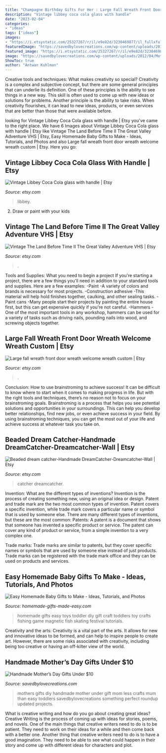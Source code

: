 ```yaml
---
title: "Champagne Birthday Gifts For Her : Large Fall Wreath Front Door Wreath Welcome Wreath Custom"
description: "Vintage libbey coca cola glass with handle"
date: "2023-02-04"
categories:
- "ideas"
tags: ["ideas"]
images:
- "https://i.etsystatic.com/25327267/r/il/e9e82d/3230469877/il_fullxfull.3230469877_bio9.jpg"
featuredImage: "https://savedbylovecreations.com/wp-content/uploads/2012/04/MothersDayGiftsPin.png"
featured_image: "https://i.etsystatic.com/25327267/r/il/e9e82d/3230469877/il_fullxfull.3230469877_bio9.jpg"
image: "https://savedbylovecreations.com/wp-content/uploads/2012/04/MothersDayGiftsPin.png"
ShowToc: true
author: "Antwan Kuhlman"
---
```



Creative tools and techniques: What makes creativity so special?
Creativity is a complex and subjective concept, but there are some general principles that can underlie its definition. One of these principles is the ability to see things in a new way. This skill is often used to come up with new ideas or solutions for problems. Another principle is the ability to take risks. When creativity flourishes, it can lead to new ideas, products, or even services that are better than those that were available before.

	

		
looking for Vintage Libbey Coca Cola glass with handle | Etsy you've came to the right place. We have 6 Images about Vintage Libbey Coca Cola glass with handle | Etsy like Vintage The Land Before Time II The Great Valley Adventure VHS | Etsy, Easy Homemade Baby Gifts to Make - Ideas, Tutorials, and Photos and also Large fall wreath front door wreath welcome wreath custom | Etsy. Here you go:
		
    
## Vintage Libbey Coca Cola Glass With Handle | Etsy

<img loading=lazy src="https://i.etsystatic.com/25327267/r/il/e9e82d/3230469877/il_fullxfull.3230469877_bio9.jpg" onerror="this.onerror=null;this.src='https://tse4.mm.bing.net/th?id=OIP.J4Czo6lGdDm8UYD3yhnKIQHaJ4&amp;pid=15.1';" alt="Vintage Libbey Coca Cola glass with handle | Etsy">

_Source: etsy.com_

>libbey. 

	

2. Draw or paint with your kids

    
## Vintage The Land Before Time II The Great Valley Adventure VHS | Etsy

<img loading=lazy src="https://i.etsystatic.com/19855229/r/il/689090/1919215475/il_1588xN.1919215475_n3fw.jpg" onerror="this.onerror=null;this.src='https://tse2.mm.bing.net/th?id=OIP.FYbUzSt5q-RdH5L6qz80GQHaLB&amp;pid=15.1';" alt="Vintage The Land Before Time II The Great Valley Adventure VHS | Etsy">

_Source: etsy.com_

>. 

	

Tools and Supplies: What you need to begin a project
If you're starting a project, there are a few things you'll need in addition to your standard tools and supplies. Here are a few examples: 
-Paint -A variety of colors and brands is necessary for most projects. 
-Construction adhesive -This material will help hold finishes together, caulking, and other sealing tasks. 
-Paint cans -Many people start their projects by painting the entire house first, but this can get expensive quickly if you're not careful. 
-Hammers -One of the most important tools in any workshop, hammers can be used for a variety of tasks such as driving nails, pounding nails into wood, and screwing objects together.

    
## Large Fall Wreath Front Door Wreath Welcome Wreath Custom | Etsy

<img loading=lazy src="https://i.etsystatic.com/12029794/r/il/bdf37f/1686035691/il_1588xN.1686035691_89fv.jpg" onerror="this.onerror=null;this.src='https://tse1.mm.bing.net/th?id=OIP.-ZBVgPNFZMz1jnvXkMrn1gHaJ3&amp;pid=15.1';" alt="Large fall wreath front door wreath welcome wreath custom | Etsy">

_Source: etsy.com_

>. 

	

Conclusion: How to use brainstroming to achieve success!
It can be difficult to know where to start when it comes to making progress in life. But with the right tools and techniques, there’s no reason not to focus on your brainstroming goals. Brainstroming is a process that helps you see potential solutions and opportunities in your surroundings. This can help you develop better relationships, find new jobs, or even achieve success in your field. By using brainstroming techniques, you can get the most out of your life and achieve success at whatever task you take on.

    
## Beaded Dream Catcher-Handmade DreamCatcher-Dreamcatcher-Wall | Etsy

<img loading=lazy src="https://i.etsystatic.com/8081044/r/il/6cd79e/1308539234/il_1588xN.1308539234_n5oz.jpg" onerror="this.onerror=null;this.src='https://tse3.mm.bing.net/th?id=OIP.cVBL8AmPvxAKyqVC2g6onQHaJ3&amp;pid=15.1';" alt="Beaded dream catcher-Handmade DreamCatcher-Dreamcatcher-Wall | Etsy">

_Source: etsy.com_

>catcher dreamcatcher. 

	

Invention: What are the different types of inventions?
Invention is the process of creating something new, using an original idea or design. Patent and trade mark are the two most common types of invention. Patent covers a specific invention, while trade mark covers a particular name or symbol that is used by someone else. There are many different types of inventions, but these are the most common:
Patents: A patent is a document that shows that someone has invented a specific product or service. The patent can cover any kind of product or service, from a simple invention to a very complex one.

Trade marks: Trade marks are similar to patents, but they cover specific names or symbols that are used by someone else instead of just products. Trade marks can be registered with the trade mark office and they can be used on products and services.

    
## Easy Homemade Baby Gifts To Make - Ideas, Tutorials, And Photos

<img loading=lazy src="http://www.homemade-gifts-made-easy.com/image-files/homemade-toddler-toys-montage-800x1299.jpg" onerror="this.onerror=null;this.src='https://tse2.mm.bing.net/th?id=OIP.scl-Afj7IbPx8fB6StctZwHaMB&amp;pid=15.1';" alt="Easy Homemade Baby Gifts to Make - Ideas, Tutorials, and Photos">

_Source: homemade-gifts-made-easy.com_

>homemade gifts easy toys toddler diy gift craft toddlers toy crafts fishing game magnetic fish skating festival tutorials. 

	

Creativity and the arts:
Creativity is a vital part of the arts. It allows for new and innovative ideas to be formed, and can help to inspire people to create art. However, there are some risks associated with creativity, including being too creative or having an off-kilter view of the world.

    
## Handmade Mother’s Day Gifts Under $10

<img loading=lazy src="https://savedbylovecreations.com/wp-content/uploads/2012/04/MothersDayGiftsPin.png" onerror="this.onerror=null;this.src='https://tse1.mm.bing.net/th?id=OIP.sLxn_vSi44atdyoNhBNj9AHaJ4&amp;pid=15.1';" alt="Handmade Mother’s Day Gifts Under $10">

_Source: savedbylovecreations.com_

>mothers gifts diy handmade mother under gift mom less crafts mum than easy toddlers savedbylovecreations something perfect roundup updated projects. 

	

What is creative writing and how do you go about creating great ideas?
Creative Writing is the process of coming up with ideas for stories, poems, and novels. One of the main things that creative writers need to do is to be patient. They need to work on their ideas for a while and then come back with a better one. Another thing that creative writers need to do is to have a good imagination. They need to be able to see what could happen in their story and come up with different ideas for characters and plot.

